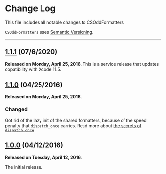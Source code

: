 # Change Log

This file includes all notable changes to CSOddFormatters.

`CSOddFormatters` uses [Semantic Versioning](http://semver.org/).

---

## [1.1.1](https://github.com/thecatalinstan/CSOddFormatters/releases/tag/1.1.1) (07/6/2020)  

**Released on Monday, April 25, 2016**. This is a service release that updates copatibility with Xcode 11.5.

## [1.1.0](https://github.com/thecatalinstan/CSOddFormatters/releases/tag/1.1.0) (04/25/2016)

**Released on Monday, April 25, 2016**.

### Changed
Got rid of the lazy init of the shared formatters, because of the speed penalty that `dispatch_once` carries. Read more about [the secrets of `dispatch_once`](https://www.mikeash.com/pyblog/friday-qa-2014-06-06-secrets-of-dispatch_once.html) 

## [1.0.0](https://github.com/thecatalinstan/CSOddFormatters/releases/tag/1.0.0) (04/12/2016)

**Released on Tuesday, April 12, 2016**.

The initial release.
